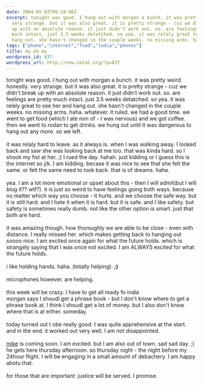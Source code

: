 ```yaml
---
date: 2004-05-03T06:24:06Z
excerpt: tonight was good. I hung out with morgan a bunch. it was pretty weird. honestly.
  very strange. but it was also great. it is pretty strange - cuz we didn't break
  up with an absolute reason. it just didn't work out. so. are feelings are pretty
  much intact. just 3.5 weeks detatched. so yea. it was relaly great to see her and
  hang out. she hasn't changed in the couple weeks. no missing arms. haha....
tags: ["phone","internet","food","india","phones"]
title: my oh my
wordpress_id: 837
wordpress_url: http://new.nata2.org/?p=837
---
```


tonight was good. I hung out with morgan a bunch. it was pretty weird. honestly. very strange. but it was also great. it is pretty strange - cuz we didn't break up with an absolute reason. it just didn't work out. so. are feelings are pretty much intact. just 3.5 weeks detatched. so yea. it was relaly great to see her and hang out. she hasn't changed in the couple weeks. no missing arms. haha. whatever. it ruled. we had a good time. we went to get food (which I ate non of - I was nervous) and we got coffee. then we went to rodan to get drinks. we hung out until it was dangerous to hang out any more. so we left. <br/><br/>it was relaly hard to leave. as it always is. when I was walking away. I looked back and saw she was looking back at me too. that was kinda hard. so I shook my fist at her. ;) I rued the day. hahah. just kidding or I guess this is the internet so j/k. I am kidding. becase it was nice to see that she felt the same. or felt the same need to look back. that is of dreams. haha. <br/><br/>yea. I am a lot more emotional or upset about this - then I will admit(but I will blog it?? wtf?). it is just so weird to have feelings going both ways. because no matter which way you choose - it hurts. and we choose the safe way. but it is still hard. and I hate it when it is hard. but it is safe. and I like safety. but safety is sometimes really dumb. not like the other option is smart. just that both are hard. 
<br/><br/>it was amazing though. how thoroughly we are able to be close - even with distance. I really missed her. which makes getting back to hanging out soooo nice. I am excited once again for what the future holds. which is strangely saying that I was once not excited. I am ALWAYS excited for what the future holds. <br/><br/>i like holding hands. haha. (totally helping). <b>;)</b><br/><br/>microphones however. are helping. <br/><br/> this week will be crazy. I have to get all ready fo india<br/>morgan says I shoudl get a phrase book - but I don't know where to get a phrase book at. I think I shoudl get a lot of money. but I also don't know where that is at either. someday. <br/><br/>today turned out t obe really good. I was quite apprehensive at the start. and in the end. it worked out very well. I am not disappointed. <br/><br/><a href="http://www.proxientunit.com">mike</a> is coming soon. I am excited. but I am also out of town. sad sad day. ;) he gets here thursday afternoon. so thursday night - the night before my 24hour flight. I will be engaging in a small amount of debachery. I am happy abotu that. <br/><br/>for those that are important: justice will be served. I promise. 
